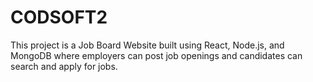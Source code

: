 # CODSOFT2
This project is a Job Board Website built using React, Node.js, and MongoDB where employers can post job openings and candidates can search and apply for jobs.
